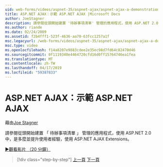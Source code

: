 ```yaml
---
uid: web-forms/videos/aspnet-35/aspnet-ajax/aspnet-ajax-a-demonstration-of-aspnet-ajax
title: ASP.NET AJAX：示範 ASP.NET AJAX |Microsoft Docs
author: JoeStagner
description: 請參閱從頭開始建置 '待辦事項清單' 管理的應用程式，使用 ASP.NET 2.0 中，是多麼，然後強化使用者體驗使用 ASP.NET AJAX...
ms.author: riande
ms.date: 02/24/2009
ms.assetid: f2b4fff1-523f-4636-aa70-63fcc1257a1f
msc.legacyurl: /web-forms/videos/aspnet-35/aspnet-ajax/aspnet-ajax-a-demonstration-of-aspnet-ajax
msc.type: video
ms.openlocfilehash: f14a8207e9883cdee2e35ec98d7fd64c82470d46
ms.sourcegitcommit: 0f1119340e4464720cfd16d0ff15764746ea1fea
ms.translationtype: MT
ms.contentlocale: zh-TW
ms.lasthandoff: 04/17/2019
ms.locfileid: "59387833"
---
```

# <a name="aspnet-ajax-a-demonstration-of-aspnet-ajax"></a>ASP.NET AJAX：示範 ASP.NET AJAX

藉由[Joe Stagner](https://github.com/JoeStagner)

請參閱從頭開始建置 「 待辦事項清單 」 管理的應用程式，使用 ASP.NET 2.0 中，是多麼並提升使用者經驗，使用 ASP.NET AJAX Extensions。

[&#9654;觀看影片 （20 分鐘）](https://channel9.msdn.com/Blogs/ASP-NET-Site-Videos/aspnet-ajax-a-demonstration-of-aspnet-ajax)

> [!div class="step-by-step"]
> [上一頁](creating-and-using-an-ajax-enabled-web-service-in-a-web-site.md)
> [下一頁](adonet-data-services-with-aspnet-ajax-support.md)
